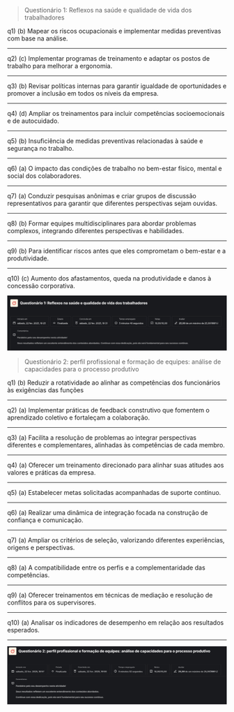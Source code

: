 > Questionário 1: Reflexos na saúde e qualidade de vida dos trabalhadores

q1) (b) Mapear os riscos ocupacionais e implementar medidas preventivas com base na análise.
-- --
q2) (c) Implementar programas de treinamento e adaptar os postos de trabalho para melhorar a ergonomia.  
-- --
q3) (b) Revisar políticas internas para garantir igualdade de oportunidades e promover a inclusão em todos os níveis da empresa.  
-- --
q4) (d) Ampliar os treinamentos para incluir competências socioemocionais e de autocuidado.
--  --
q5) (b) Insuficiência de medidas preventivas relacionadas à saúde e segurança no trabalho. 
-- --
q6) (a) O impacto das condições de trabalho no bem-estar físico, mental e social dos colaboradores.  
-- --
q7) (a) Conduzir pesquisas anônimas e criar grupos de discussão representativos para garantir que diferentes perspectivas sejam ouvidas.  
-- --
q8) (b) Formar equipes multidisciplinares para abordar problemas complexos, integrando diferentes perspectivas e habilidades.  
-- --
q9) (b) Para identificar riscos antes que eles comprometam o bem-estar e a produtividade.  
-- --
q10) (c) Aumento dos afastamentos, queda na produtividade e danos à concessão corporativa.  

![q1image](img/q1.png)


> Questionário 2: perfil profissional e formação de equipes: análise de capacidades para o processo produtivo

q1) (b) Reduzir a rotatividade ao alinhar as competências dos funcionários às exigências das funções  
-- --
q2) (a) Implementar práticas de feedback construtivo que fomentem o aprendizado coletivo e fortaleçam a  colaboração. 
-- --  
q3) (a) Facilita a resolução de problemas ao integrar perspectivas diferentes e complementares, alinhadas às competências de cada membro.
-- --  
q4) (a) Oferecer um treinamento direcionado para alinhar suas atitudes aos valores e práticas da empresa.
-- --  
q5) (a) Estabelecer metas solicitadas acompanhadas de suporte contínuo.
-- --   
q6) (a) Realizar uma dinâmica de integração focada na construção de confiança e comunicação.
-- --  
q7) (a) Ampliar os critérios de seleção, valorizando diferentes experiências, origens e perspectivas.   
-- --
q8) (a) A compatibilidade entre os perfis e a complementaridade das competências.
-- --  
q9) (a) Oferecer treinamentos em técnicas de mediação e resolução de conflitos para os supervisores.
-- --   
q10) (a) Analisar os indicadores de desempenho em relação aos resultados esperados.  
-- --
![q2image](/img/q2.png)
